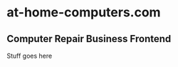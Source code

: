 at-home-computers.com
==============

Computer Repair Business Frontend
--------------

Stuff goes here
